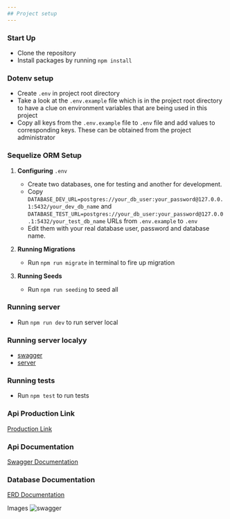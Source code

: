 ```yaml
---
## Project setup
---
```


### Start Up

- Clone the repository
- Install packages by running `npm install`

### Dotenv setup

- Create `.env` in project root directory
- Take a look at the `.env.example` file which is in the project root directory to have a clue on environment variables that are being used in this project
- Copy all keys from the `.env.example` file to `.env` file and add values to corresponding keys. These can be obtained from the project administrator

### Sequelize ORM Setup

1. **Configuring** `.env`

   - Create two databases, one for testing and another for development.
   - Copy `DATABASE_DEV_URL=postgres://your_db_user:your_password@127.0.0.1:5432/your_dev_db_name` and `DATABASE_TEST_URL=postgres://your_db_user:your_password@127.0.0.1:5432/your_test_db_name` URLs from `.env.example` to `.env`
   - Edit them with your real database user, password and database name.

2. **Running Migrations**

   - Run `npm run migrate` in terminal to fire up migration

3. **Running Seeds**
   - Run `npm run seeding` to seed all

### Running server

- Run `npm run dev` to run server local

### Running server localyy

- [swagger](http://localhost:4500/api-docs/)
- [server](http://localhost:4500/)

### Running tests

- Run `npm test` to run tests

### Api Production Link

[Production Link](https://quiz-xy92.onrender.com/api-docs/)

### Api Documentation

[Swagger Documentation](https://quiz-xy92.onrender.com/api-docs/)

### Database Documentation

[ERD Documentation](https://dbdiagram.io/d/6441253a6b31947051eaa6ac)

Images
![swagger](https://res.cloudinary.com/duhetxdbs/image/upload/v1682063303/Screenshot_from_2023-04-21_09-47-37_yge2az.png)
